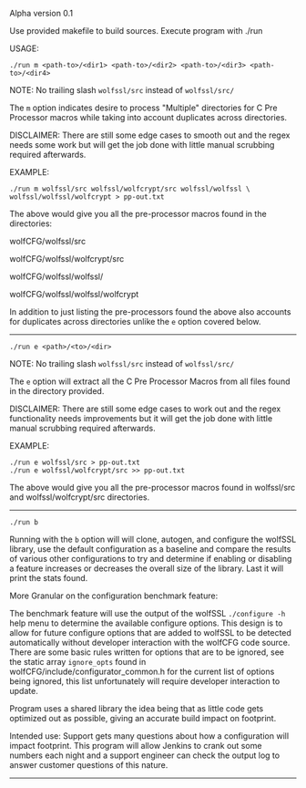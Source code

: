 Alpha version 0.1

Use provided makefile to build sources.
Execute program with ./run <args>

USAGE:

```
./run m <path-to>/<dir1> <path-to>/<dir2> <path-to>/<dir3> <path-to>/<dir4>
```

NOTE: No trailing slash ```wolfssl/src``` instead of ```wolfssl/src/```

The ```m``` option indicates desire to process "Multiple" directories for C
Pre Processor macros while taking into account duplicates across directories.

DISCLAIMER: There are still some edge cases to smooth out and the regex needs
some work but will get the job done with little manual scrubbing required
afterwards.

EXAMPLE:

```
./run m wolfssl/src wolfssl/wolfcrypt/src wolfssl/wolfssl \
wolfssl/wolfssl/wolfcrypt > pp-out.txt
```

The above would give you all the pre-processor macros found in the directories:

wolfCFG/wolfssl/src

wolfCFG/wolfssl/wolfcrypt/src

wolfCFG/wolfssl/wolfssl/

wolfCFG/wolfssl/wolfssl/wolfcrypt

In addition to just listing the pre-processors found the above also accounts for
duplicates across directories unlike the ```e``` option covered below.

--------------------------------------------------------------------------------

```
./run e <path>/<to>/<dir>
```

NOTE: No trailing slash ```wolfssl/src``` instead of ```wolfssl/src/```

The ```e``` option will extract all the C Pre Processor Macros from all files
found in the directory provided.

DISCLAIMER: There are still some edge cases to work out and the regex
functionality needs improvements but it will get the job done with little manual
scrubbing required afterwards.

EXAMPLE:

```
./run e wolfssl/src > pp-out.txt
./run e wolfssl/wolfcrypt/src >> pp-out.txt
```

The above would give you all the pre-processor macros found in wolfssl/src and
wolfssl/wolfcrypt/src directories.

--------------------------------------------------------------------------------

```
./run b
```
Running with the ```b``` option will will clone, autogen, and configure the
wolfSSL library, use the default configuration as a baseline and compare the
results of various other configurations to try and determine if enabling or
disabling a feature increases or decreases the overall size of the library.
Last it will print the stats found.

More Granular on the configuration benchmark feature:

The benchmark feature  will use the output of the wolfSSL ```./configure -h```
help menu to determine the available configure options. This design is to allow
for future configure options that are added to wolfSSL to be detected
automatically without developer interaction with the wolfCFG code source. There
are some basic rules written for options that are to be ignored, see the static
array ```ignore_opts``` found in wolfCFG/include/configurator_common.h for the
current list of options being ignored, this list unfortunately will require
developer interaction to update.

Program uses a shared library the idea being that as little code gets optimized
out as possible, giving an accurate build impact on footprint.

Intended use: Support gets many questions about how a configuration will impact
footprint. This program will allow Jenkins to crank out some numbers each night
and a support engineer can check the output log to answer customer questions of
this nature.

--------------------------------------------------------------------------------

